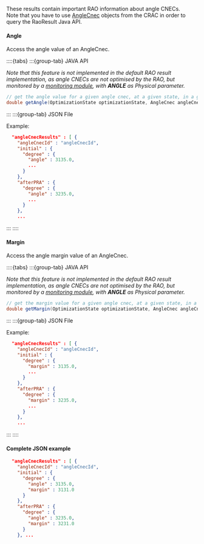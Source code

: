 These results contain important RAO information about angle CNECs.  
Note that you have to use [AngleCnec](/input-data/crac/json.md#angle-cnecs) objects from the CRAC in order to query the RaoResult Java API.

#### Angle

Access the angle value of an AngleCnec.

::::{tabs}
:::{group-tab} JAVA API

*Note that this feature is not implemented in the default RAO result implementation, as angle CNECs are not optimised
by the RAO, but monitored by a [monitoring module](/castor/monitoring.md), with **ANGLE** as Physical parameter.*

~~~java
// get the angle value for a given angle cnec, at a given state, in a given angle unit
double getAngle(OptimizationState optimizationState, AngleCnec angleCnec, Unit unit);
~~~

:::
:::{group-tab} JSON File

Example:

~~~json
  "angleCnecResults" : [ {
    "angleCnecId" : "angleCnecId",
    "initial" : {
      "degree" : {
        "angle" : 3135.0,
        ...
      }
    },
    "afterPRA" : {
      "degree" : {
        "angle" : 3235.0,
        ...
      }
    },
    ...
~~~

:::
::::

#### Margin

Access the angle margin value of an AngleCnec.

::::{tabs}
:::{group-tab} JAVA API

*Note that this feature is not implemented in the default RAO result implementation, as angle CNECs are not optimised
by the RAO, but monitored by a [monitoring module](/castor/monitoring.md), with **ANGLE** as Physical parameter.*

~~~java
// get the margin value for a given angle cnec, at a given state, in a given angle unit
double getMargin(OptimizationState optimizationState, AngleCnec angleCnec, Unit unit);
~~~

:::
:::{group-tab} JSON File

Example:

~~~json
  "angleCnecResults" : [ {
    "angleCnecId" : "angleCnecId",
    "initial" : {
      "degree" : {
        "margin" : 3135.0,
        ...
      }
    },
    "afterPRA" : {
      "degree" : {
        "margin" : 3235.0,
        ...
      }
    },
    ...
~~~

:::
::::

#### Complete JSON example

~~~json
  "angleCnecResults" : [ {
    "angleCnecId" : "angleCnecId",
    "initial" : {
      "degree" : {
        "angle" : 3135.0,
        "margin" : 3131.0
      }
    },
    "afterPRA" : {
      "degree" : {
        "angle" : 3235.0,
        "margin" : 3231.0
      }
    }, ...
~~~